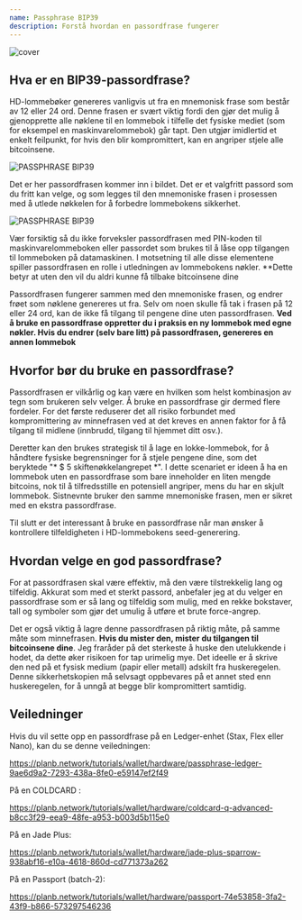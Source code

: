 ```yaml
---
name: Passphrase BIP39
description: Forstå hvordan en passordfrase fungerer
---
```

![cover](assets/cover.webp)

## Hva er en BIP39-passordfrase?

HD-lommebøker genereres vanligvis ut fra en mnemonisk frase som består av 12 eller 24 ord. Denne frasen er svært viktig fordi den gjør det mulig å gjenopprette alle nøklene til en lommebok i tilfelle det fysiske mediet (som for eksempel en maskinvarelommebok) går tapt. Den utgjør imidlertid et enkelt feilpunkt, for hvis den blir kompromittert, kan en angriper stjele alle bitcoinsene.

![PASSPHRASE BIP39](assets/notext/01.webp)

Det er her passordfrasen kommer inn i bildet. Det er et valgfritt passord som du fritt kan velge, og som legges til den mnemoniske frasen i prosessen med å utlede nøkkelen for å forbedre lommebokens sikkerhet.

![PASSPHRASE BIP39](assets/notext/02.webp)

Vær forsiktig så du ikke forveksler passordfrasen med PIN-koden til maskinvarelommeboken eller passordet som brukes til å låse opp tilgangen til lommeboken på datamaskinen. I motsetning til alle disse elementene spiller passordfrasen en rolle i utledningen av lommebokens nøkler. **Dette betyr at uten den vil du aldri kunne få tilbake bitcoinsene dine

Passordfrasen fungerer sammen med den mnemoniske frasen, og endrer frøet som nøklene genereres ut fra. Selv om noen skulle få tak i frasen på 12 eller 24 ord, kan de ikke få tilgang til pengene dine uten passordfrasen. **Ved å bruke en passordfrase oppretter du i praksis en ny lommebok med egne nøkler. Hvis du endrer (selv bare litt) på passordfrasen, genereres en annen lommebok**

## Hvorfor bør du bruke en passordfrase?

Passordfrasen er vilkårlig og kan være en hvilken som helst kombinasjon av tegn som brukeren selv velger. Å bruke en passordfrase gir dermed flere fordeler. For det første reduserer det all risiko forbundet med kompromittering av minnefrasen ved at det kreves en annen faktor for å få tilgang til midlene (innbrudd, tilgang til hjemmet ditt osv.).

Deretter kan den brukes strategisk til å lage en lokke-lommebok, for å håndtere fysiske begrensninger for å stjele pengene dine, som det beryktede "* $ 5 skiftenøkkelangrepet *". I dette scenariet er ideen å ha en lommebok uten en passordfrase som bare inneholder en liten mengde bitcoins, nok til å tilfredsstille en potensiell angriper, mens du har en skjult lommebok. Sistnevnte bruker den samme mnemoniske frasen, men er sikret med en ekstra passordfrase.

Til slutt er det interessant å bruke en passordfrase når man ønsker å kontrollere tilfeldigheten i HD-lommebokens seed-generering.

## Hvordan velge en god passordfrase?

For at passordfrasen skal være effektiv, må den være tilstrekkelig lang og tilfeldig. Akkurat som med et sterkt passord, anbefaler jeg at du velger en passordfrase som er så lang og tilfeldig som mulig, med en rekke bokstaver, tall og symboler som gjør det umulig å utføre et brute force-angrep.

Det er også viktig å lagre denne passordfrasen på riktig måte, på samme måte som minnefrasen. **Hvis du mister den, mister du tilgangen til bitcoinsene dine**. Jeg fraråder på det sterkeste å huske den utelukkende i hodet, da dette øker risikoen for tap urimelig mye. Det ideelle er å skrive den ned på et fysisk medium (papir eller metall) adskilt fra huskeregelen. Denne sikkerhetskopien må selvsagt oppbevares på et annet sted enn huskeregelen, for å unngå at begge blir kompromittert samtidig.

## Veiledninger

Hvis du vil sette opp en passordfrase på en Ledger-enhet (Stax, Flex eller Nano), kan du se denne veiledningen:

https://planb.network/tutorials/wallet/hardware/passphrase-ledger-9ae6d9a2-7293-438a-8fe0-e59147ef2f49

På en COLDCARD :

https://planb.network/tutorials/wallet/hardware/coldcard-q-advanced-b8cc3f29-eea9-48fe-a953-b003d5b115e0

På en Jade Plus:

https://planb.network/tutorials/wallet/hardware/jade-plus-sparrow-938abf16-e10a-4618-860d-cd771373a262

På en Passport (batch-2):

https://planb.network/tutorials/wallet/hardware/passport-74e53858-3fa2-43f9-b866-573297546236
